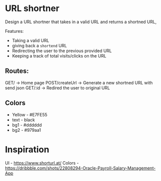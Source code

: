 # URL shortner


Design a URL shortner that takes in a valid URL and returns a shortned URL, 

Features:

* Taking a valid URL
* giving back a `shortend` URL
* Redirecting the user to the previous provided URL
* Keeping a track of total visits/clicks on the URL


## Routes:

GET/ -> Home page
POST/createUrl -> Generate a new shortned URL with send json
GET/:id -> Redired the user to original URL




## Colors


- Yellow - #E7FE55
- text - black
- bg1 - #dddddd
- bg2 - #979aa1


# Inspiration

UI - https://www.shorturl.at/
Colors - https://dribbble.com/shots/22808294-Oracle-Payroll-Salary-Management-App







<!-- 
// backend main:

// Importing express
import express from "express"
const app = express()

// setting up ejs
import ejs from "ejs"

// Setting up ejs template engine
app.set('view engine', 'ejs')

// Setting up static files
app.use(express.static('./public'))

// Home page rendering
app.get('/', (req, res)=>{
  res.render("index")
})

// Post req, url shortening
app.post('/', (req, res, next)=>{
  console.log(req.body)
  res.send(req.body)
  // next()
  
})


app.listen(3000)

 -->